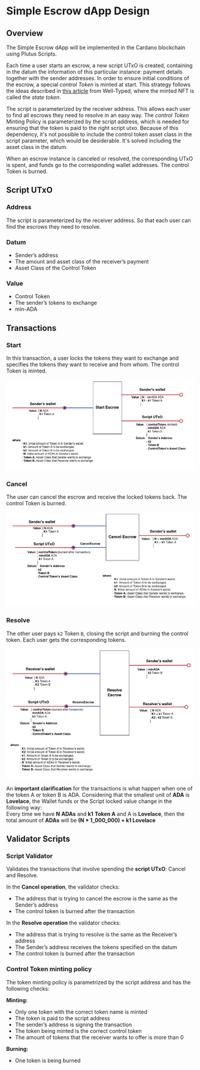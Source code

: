 # Simple Escrow dApp Design

## Overview

The Simple Escrow dApp will be implemented in the Cardano blockchain using Plutus Scripts.

Each time a user starts an escrow, a new script UTxO is created, containing in the datum the information of this particular instance:
payment details together with the sender addresses.
In order to ensure initial conditions of the escrow, a special *control Token* is minted at start.
This strategy follows the ideas described in [this article](https://well-typed.com/blog/2022/08/plutus-initial-conditions/)
from Well-Typed, where the minted NFT is called the *state token*.

The script is parameterized by the receiver address.  This allows each user to find all escrows they need to resolve in an easy way.
The *control Token* Minting Policy is parameterized by the script address, which is needed for ensuring that
the token is paid to the right script utxo. Because of this dependency, it's not possible to include the control token
asset class in the script parameter, which would be desiderable. It's solved including the asset class in the datum.

When an escrow instance is canceled or resolved, the corresponding UTxO is spent, and funds go to the corresponding wallet addresses.
The control Token is burned.

## Script UTxO

### **Address**

The script is parameterized by the receiver address. So that each user can find the escrows they need to resolve.

### **Datum**

- Sender’s address
- The amount and asset class of the receiver’s payment
- Asset Class of the Control Token

### **Value**

- Control Token
- The sender’s tokens to exchange
- min-ADA

## Transactions

### **Start**

In this transaction, a user locks the tokens they want to exchange and specifies the tokens they want to receive and from whom. The control Token is minted.

![startEscrow diagram](img/startEscrow.png)

### **Cancel**

The user can cancel the escrow and receive the locked tokens back. The control Token is burned.

![cancelEscrow diagram](img/cancelEscrow.png)

### **Resolve**

The other user pays `k2` Token `B`, closing the script and burning the control token. Each user gets the corresponding tokens.

![resolveEscrow diagram](img/resolveEscrow.png)

An **important clarification** for the transactions is what happen when one of the token A or token B is ADA. Considering that the smallest unit of **ADA** is **Lovelace**, the Wallet funds or the Script locked value change in the following way: <br>
Every time we have **N** **ADAs** and **k1** **Token A** and A is **Lovelace**, then the total amount of **ADAs** will be **(N * 1_000_000) + k1 Lovelace**

## Validator Scripts

### **Script Validator**

Validates the transactions that involve spending the **script UTxO**: Cancel and Resolve.

In the **Cancel operation**, the validator checks:

- The address that is trying to cancel the escrow is the same as the Sender’s address
- The control token is burned after the transaction

In the **Resolve operation** the validator checks:

- The address that is trying to resolve is the same as the Receiver’s address
- The Sender’s address receives the tokens specified on the datum
- The control token is burned after the transaction

### **Control Token minting policy**

The token minting policy is parametrized by the script address and has the following checks:

**Minting:**

- Only one token with the correct token name is minted
- The token is paid to the script address
- The sender’s address is signing the transaction
- The token being minted is the correct control token
- The amount of tokens that the receiver wants to offer is more than 0

**Burning:**

- One token is being burned
